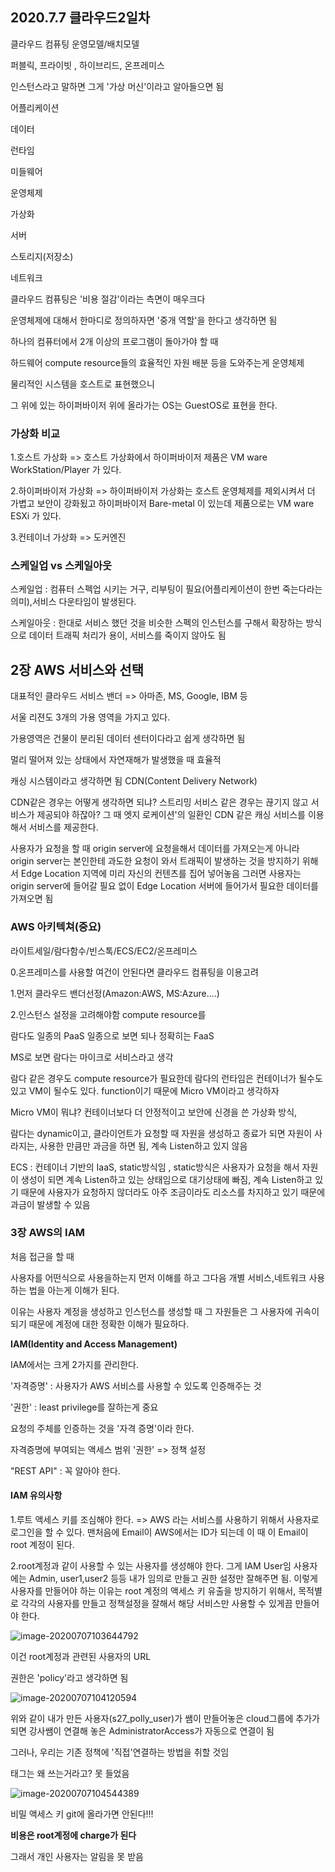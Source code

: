 ## 2020.7.7 클라우드2일차



클라우드 컴퓨팅 운영모델/배치모델



퍼블릭, 프라이빗 , 하이브리드, 온프레미스



인스턴스라고 말하면 그게 '가상 머신'이라고 알아들으면 됨



어플리케이션

데이터

런타임

미들웨어

운영체제

가상화

서버

스토리지(저장소)

네트워크





클라우드 컴퓨팅은 '비용 절감'이라는 측면이 매우크다



운영체제에 대해서 한마디로 정의하자면 '중개 역할'을 한다고 생각하면 됨

하나의 컴퓨터에서 2개 이상의 프로그램이 돌아가야 할 때 

하드웨어 compute resource들의 효율적인 자원 배분 등을 도와주는게 운영체제



물리적인 시스템을 호스트로 표현했으니

그 위에 있는 하이퍼바이저 위에 올라가는 OS는 GuestOS로 표현을 한다.



### **가상화 비교**

1.호스트 가상화 => 호스트 가상화에서 하이퍼바이저 제품은 VM ware WorkStation/Player 가 있다.

2.하이퍼바이저 가상화 => 하이퍼바이저 가상화는 호스트 운영체제를 제외시켜서 더 가볍고 보안이 강화됬고 하이퍼바이저  Bare-metal 이 있는데 제품으로는 VM ware ESXi 가 있다.

3.컨테이너 가상화 => 도커엔진





### 스케일업 vs 스케일아웃

스케일업 : 컴퓨터 스펙업 시키는 거구, 리부팅이 필요(어플리케이션이 한번 죽는다라는 의미),서비스 다운타임이 발생된다.



스케일아웃 : 한대로 서비스 했던 것을 비슷한 스펙의 인스턴스를 구해서 확장하는 방식으로 데이터 트래픽 처리가 용이, 서비스를 죽이지 않아도 됨





## 2장 AWS 서비스와 선택

대표적인 클라우드 서비스 밴더 => 아마존, MS, Google, IBM 등



서울 리젼도 3개의 가용 영역을 가지고 있다.

가용영역은 건물이 분리된 데이터 센터이다라고 쉽게 생각하면 됨

멀리 떨어져 있는 상태에서 자연재해가 발생했을 때 효율적



캐싱 시스템이라고 생각하면 됨 CDN(Content Delivery Network)

CDN같은 경우는 어떻게 생각하면 되냐? 스트리밍 서비스 같은 경우는 끊기지 않고 서비스가 제공되야 하잖아? 그 때 엣지 로케이션'의 일환인 CDN 같은 캐싱 서비스를 이용해서 서비스를 제공한다.

사용자가 요청을 할 때 origin server에 요청을해서 데이터를 가져오는게 아니라 origin server는 본인한테 과도한 요청이 와서 트래픽이 발생하는 것을 방지하기 위해서 Edge Location 지역에 미리 자신의 컨텐츠를 집어 넣어놓음 그러면 사용자는 origin server에 들어갈 필요 없이 Edge Location 서버에 들어가서 필요한 데이터를 가져오면 됨



### AWS 아키텍쳐(중요)

라이트세일/람다함수/빈스톡/ECS/EC2/온프레미스



0.온프레미스를 사용할 여건이 안된다면 클라우드 컴퓨팅을 이용고려

1.먼저 클라우드 밴더선정(Amazon:AWS, MS:Azure....)

2.인스턴스 설정을 고려해야함 compute resource를





람다도 일종의 PaaS 일종으로 보면 되나 정확히는 FaaS

MS로 보면 람다는 마이크로 서비스라고 생각

람다 같은 경우도 compute resource가 필요한데 람다의 런타임은 컨테이너가 될수도 있고 VM이 될수도 있다. function이기 때문에 Micro VM이라고 생각하자

Micro VM이 뭐냐? 컨테이너보다 더 안정적이고 보안에 신경을 쓴 가상화 방식,



람다는 dynamic이고, 클라이언트가 요청할 때 자원을 생성하고 종료가 되면 자원이 사라지는, 사용한 만큼만 과금을 하면 됨, 계속 Listen하고 있지 않음

ECS : 컨테이너 기반의 IaaS, static방식임 , static방식은 사용자가 요청을 해서 자원이 생성이 되면 계속 Listen하고 있는 상태임으로 대기상태에 빠짐, 계속 Listen하고 있기 때문에 사용자가 요청하지 않더라도 아주 조금이라도 리소스를 차지하고 있기 때문에 과금이 발생할 수 있음





### 3장 AWS의 IAM



처음 접근을 할 때 

사용자를 어떤식으로 사용을하는지 먼저 이해를 하고 그다음 개별 서비스,네트워크 사용하는 법을 아는게 이해가 된다.



이유는 사용자 계정을 생성하고 인스턴스를 생성할 때 그 자원들은 그 사용자에 귀속이 되기 때문에 계정에 대한 정확한 이해가 필요하다.



**IAM(Identity and Access Management)**

IAM에서는 크게 2가지를 관리한다.

'자격증명' : 사용자가 AWS 서비스를 사용할 수 있도록 인증해주는 것

'권한' : least privilege를 잘하는게 중요



요청의 주체를 인증하는 것을 '자격 증명'이라 한다.

자격증명에 부여되는 액세스 범위 '권한' => 정책 설정



"REST API" : 꼭 알아야 한다.



#### IAM 유의사항

1.루트 액세스 키를 조심해야 한다. => AWS 라는 서비스를 사용하기 위해서 사용자로 로그인을 할 수 있다. 맨처음에 Email이 AWS에서는 ID가 되는데 이 때 이 Email이 root 계정이 된다.



2.root계정과 같이 사용할 수 있는 사용자를 생성해야 한다. 그게 IAM User임 사용자에는 Admin, user1,user2 등등 내가 임의로 만들고 권한 설정만 잘해주면 됨. 이렇게 사용자를 만들어야 하는 이유는 root 계정의 액세스 키 유출을 방지하기 위해서, 목적별로 각각의 사용자를 만들고 정책설정을 잘해서 해당 서비스만 사용할 수 있게끔 만들어야 한다.



![image-20200707103644792](C:\Users\KAUstar\AppData\Roaming\Typora\typora-user-images\image-20200707103644792.png)

이건 root계정과 관련된 사용자의 URL

권한은 'policy'라고 생각하면 됨

![image-20200707104120594](C:\Users\KAUstar\AppData\Roaming\Typora\typora-user-images\image-20200707104120594.png)

위와 같이 내가 만든 사용자(s27_polly_user)가 쌤이 만들어놓은 cloud그룹에 추가가 되면 강사쌤이 연결해 놓은 AdministratorAccess가 자동으로 연결이 됨

그러나, 우리는 기존 정책에 '직접'연결하는 방법을 취할 것임

태그는 왜 쓰는거라고? 못 들었음



![image-20200707104544389](C:\Users\KAUstar\AppData\Roaming\Typora\typora-user-images\image-20200707104544389.png)

비밀 액세스 키 git에 올라가면 안된다!!!





**비용은 root계정에 charge가 된다**

그래서 개인 사용자는 알림을 못 받음